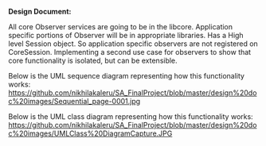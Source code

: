 **Design Document:**

All core Observer services are going to be in the libcore.
Application specific portions of Observer will be in appropriate libraries.
Has a High level Session object. So application specific observers are not registered on CoreSession. 
Implementing a second use case for observers to show that core functionality is isolated, but can be extensible. 


Below is the UML sequence diagram representing how this functionality works:
https://github.com/nikhilakaleru/SA_FinalProject/blob/master/design%20doc%20images/Sequential_page-0001.jpg


Below is the UML class diagram representing how this functionality works:
https://github.com/nikhilakaleru/SA_FinalProject/blob/master/design%20doc%20images/UMLClass%20DiagramCapture.JPG

